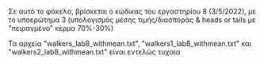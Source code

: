 Σε αυτό το φάκελο, βρίσκεται ο κώδικας του εργαστηρίου 8 (3/5/2022), με το υποερώτημα 3 (υπολογισμός μέσης τιμής/διασποράς & heads or tails με "πειραγμένο" κέρμα 70%-30%)

Τα αρχεία "walkers_lab8_withmean.txt", "walkers1_lab8_withmean.txt" και "walkers2_lab8_withmean.txt" είναι εντελώς τυχαία
